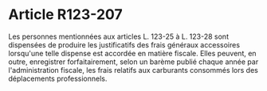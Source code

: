 # Article R123-207

Les personnes mentionnées aux articles L. 123-25 à L. 123-28 sont dispensées de produire les justificatifs des frais généraux accessoires lorsqu'une telle dispense est accordée en matière fiscale. Elles peuvent, en outre, enregistrer forfaitairement, selon un barème publié chaque année par l'administration fiscale, les frais relatifs aux carburants consommés lors des déplacements professionnels.

